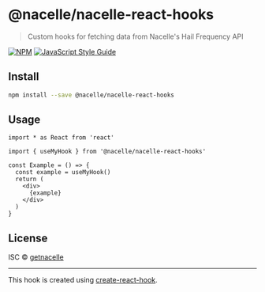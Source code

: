 # @nacelle/nacelle-react-hooks

> Custom hooks for fetching data from Nacelle&#x27;s Hail Frequency API

[![NPM](https://img.shields.io/npm/v/@nacelle/nacelle-react-hooks.svg)](https://www.npmjs.com/package/@nacelle/nacelle-react-hooks) [![JavaScript Style Guide](https://img.shields.io/badge/code_style-standard-brightgreen.svg)](https://standardjs.com)

## Install

```bash
npm install --save @nacelle/nacelle-react-hooks
```

## Usage

```tsx
import * as React from 'react'

import { useMyHook } from '@nacelle/nacelle-react-hooks'

const Example = () => {
  const example = useMyHook()
  return (
    <div>
      {example}
    </div>
  )
}
```

## License

ISC © [getnacelle](https://github.com/getnacelle)

---

This hook is created using [create-react-hook](https://github.com/hermanya/create-react-hook).
